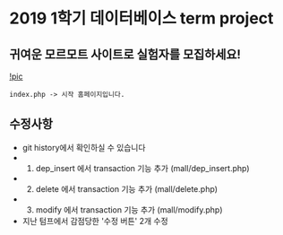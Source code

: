 2019 1학기 데이터베이스 term project
===============================

## 귀여운 모르모트 사이트로 실험자를 모집하세요!

[!pic]('/mall/images/pic1.png')
```
index.php -> 시작 홈페이지입니다.
```

## 수정사항

* git history에서 확인하실 수 있습니다
* 1. dep_insert 에서 transaction 기능 추가 (mall/dep_insert.php)
* 2. delete 에서 transaction 기능 추가 (mall/delete.php)
* 3. modify 에서 transaction 기능 추가 (mall/modify.php)
* 지난 텀프에서 감점당한 '수정 버튼' 2개 수정
